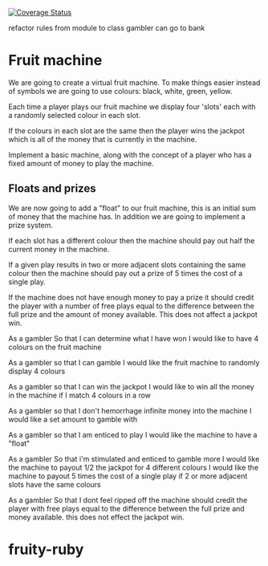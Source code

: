 [![Coverage Status](https://coveralls.io/repos/github/harrywynnwill/pairing-tests/badge.svg?branch=master)](https://coveralls.io/github/harrywynnwill/pairing-tests?branch=master)

refactor rules from module to class
gambler can go to bank

# Fruit machine

We are going to create a virtual fruit machine. To make things easier instead of symbols we are going to use colours: black, white, green, yellow.

Each time a player plays our fruit machine we display four 'slots' each with a randomly selected colour in each slot.

If the colours in each slot are the same then the player wins the jackpot which is all of the money that is currently in the machine.

Implement a basic machine, along with the concept of a player who has a fixed amount of money to play the machine.

## Floats and prizes

We are now going to add a "float" to our fruit machine, this is an initial sum of money that the machine has. In addition we are going to implement a prize system.

If each slot has a different colour then the machine should pay out half the current money in the machine.

If a given play results in two or more adjacent slots containing the same colour then the machine should pay out a prize of 5 times the cost of a single play.

If the machine does not have enough money to pay a prize it should credit the player with a number of free plays equal to the difference between the full prize and the amount of money available. This does not affect a jackpot win.


As a gambler
So that I can determine what I have won
I would like to have 4 colours on the fruit machine

As a gambler
so that I can gamble
I would like the fruit machine to randomly display 4 colours

As a gambler
so that I can win the jackpot
I would like to win all the money in the machine if I match 4 colours in a row

As a gambler
so that I don't hemorrhage infinite money into the machine
I would like a set amount to gamble with

As a gambler
so that I am enticed to play
I would like the machine to have a "float"

As a gambler
So that i'm stimulated and enticed to gamble more
I would like the machine to payout 1/2 the jackpot for 4 different colours
I would like the machine to payout 5 times the cost of a single play if 2 or more adjacent slots have the same colours

As a gambler
So that I dont feel ripped off
the machine should credit the player with free plays equal to the difference between the full prize and money available. this does not effect the jackpot win.
# fruity-ruby
